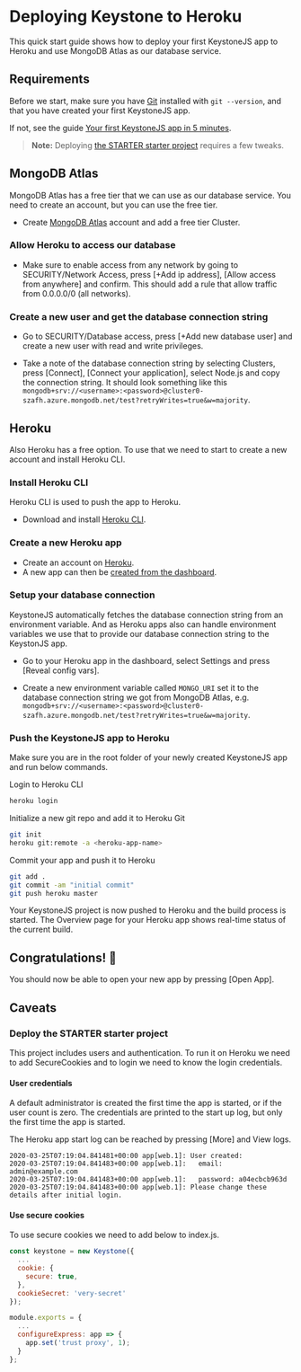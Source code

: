 <!--[meta]
section: guides
title: Heroku
subSection: deployment
[meta]-->

# Deploying Keystone to Heroku

This quick start guide shows how to deploy your first KeystoneJS app to Heroku and use MongoDB Atlas as our database service.

## Requirements

Before we start, make sure you have [Git](https://git-scm.com/downloads) installed with `git --version`, and that you have created your first KeystoneJS app.

If not, see the guide [Your first KeystoneJS app in 5 minutes](https://www.keystonejs.com/quick-start/).

> **Note:** Deploying [the STARTER starter project](#deploy-the-starter-starter-project) requires a few tweaks.

## MongoDB Atlas

MongoDB Atlas has a free tier that we can use as our database service. You need to create an account, but you can use the free tier.

- Create [MongoDB Atlas](https://www.mongodb.com/cloud/atlas/signup) account and add a free tier Cluster.

### Allow Heroku to access our database

- Make sure to enable access from any network by going to SECURITY/Network Access, press [+Add ip address], [Allow access from anywhere] and confirm. This should add a rule that allow traffic from 0.0.0.0/0 (all networks).

### Create a new user and get the database connection string

- Go to SECURITY/Database access, press [+Add new database user] and create a new user with read and write privileges.

- Take a note of the database connection string by selecting Clusters, press [Connect], [Connect your application], select Node.js and copy the connection string. It should look something like this `mongodb+srv://<username>:<password>@cluster0-szafh.azure.mongodb.net/test?retryWrites=true&w=majority`.

## Heroku

Also Heroku has a free option. To use that we need to start to create a new account and install Heroku CLI.

### Install Heroku CLI

Heroku CLI is used to push the app to Heroku.

- Download and install [Heroku CLI](https://devcenter.heroku.com/articles/heroku-cli).

### Create a new Heroku app

- Create an account on [Heroku](https://heroku.com).
- A new app can then be [created from the dashboard](https://dashboard.heroku.com/new-app).

### Setup your database connection

KeystoneJS automatically fetches the database connection string from an environment variable. And as Heroku apps also can handle environment variables we use that to provide our database connection string to the KeystonJS app.

- Go to your Heroku app in the dashboard, select Settings and press [Reveal config vars].

- Create a new environment variable called `MONGO_URI` set it to the database connection string we got from MongoDB Atlas, e.g. `mongodb+srv://<username>:<password>@cluster0-szafh.azure.mongodb.net/test?retryWrites=true&w=majority`.

### Push the KeystoneJS app to Heroku

Make sure you are in the root folder of your newly created KeystoneJS app and run below commands.

Login to Heroku CLI

```sh
heroku login
```

Initialize a new git repo and add it to Heroku Git

```sh
git init
heroku git:remote -a <heroku-app-name>
```

Commit your app and push it to Heroku

```sh
git add .
git commit -am "initial commit"
git push heroku master
```

Your KeystoneJS project is now pushed to Heroku and the build process is started. The Overview page for your Heroku app shows real-time status of the current build.

## Congratulations! 🎉

You should now be able to open your new app by pressing [Open App].

## Caveats

### Deploy the STARTER starter project

This project includes users and authentication. To run it on Heroku we need to add SecureCookies and to login we need to know the login credentials.

#### User credentials

A default administrator is created the first time the app is started, or if the user count is zero. The credentials are printed to the start up log, but only the first time the app is started.

The Heroku app start log can be reached by pressing [More] and View logs.

```
2020-03-25T07:19:04.841481+00:00 app[web.1]: User created:
2020-03-25T07:19:04.841483+00:00 app[web.1]:   email: admin@example.com
2020-03-25T07:19:04.841483+00:00 app[web.1]:   password: a04ecbcb963d
2020-03-25T07:19:04.841483+00:00 app[web.1]: Please change these details after initial login.
```

#### Use secure cookies

To use secure cookies we need to add below to index.js.

```js
const keystone = new Keystone({
  ...
  cookie: {
    secure: true,
  },
  cookieSecret: 'very-secret'
});

module.exports = {
  ...
  configureExpress: app => {
    app.set('trust proxy', 1);
  }
};
```
